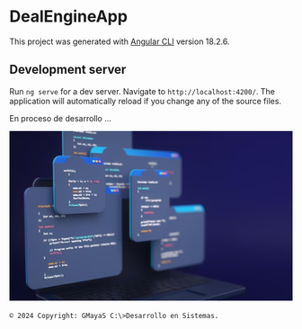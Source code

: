 # DealEngineApp

This project was generated with [Angular CLI](https://github.com/angular/angular-cli) version 18.2.6.

## Development server

Run `ng serve` for a dev server. Navigate to `http://localhost:4200/`. The application will automatically reload if you change any of the source files.

En proceso de desarrollo ...

![](/imagenes/01-PD.png)

`© 2024 Copyright: GMayaS C:\>Desarrollo en Sistemas.`
